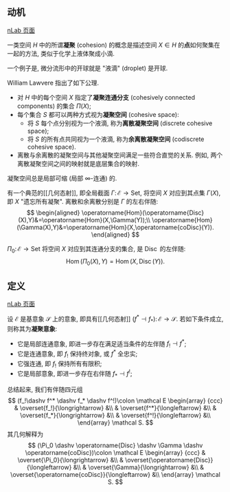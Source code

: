 
## 动机

[nLab 页面](https://ncatlab.org/nlab/show/motivation+for+cohesive+toposes)

一类空间 $H$ 中的所谓**凝聚** (cohesion) 的概念是描述空间 $X\in H$ 的**点**如何聚集在一起的方法, 类似于化学上液体聚成小滴.

一个例子是, 微分流形中的开球就是 "液滴" (droplet) 是开球.

William Lawvere 指出了如下公理.

- 对 $H$ 中的每个空间 $X$ 指定了**凝聚连通分支** (cohesively connected components) 的集合 $\Pi(X)$;
- 每个集合 $S$ 都可以两种方式视为**凝聚空间** (cohesive space):
	- 将 $S$ 每个点分别视为一个液滴, 称为**离散凝聚空间** (discrete cohesive space);
	- 将 $S$ 的所有点共同视为一个液滴, 称为**余离散凝聚空间** (codiscrete cohesive space).
- 离散与余离散的凝聚空间与其他凝聚空间满足一些符合直觉的关系. 例如, 两个离散凝聚空间之间的映射就是底层集合的映射.

凝聚空间总是局部可缩 (局部 $\infty$-连通) 的.

有一个典范的[[几何态射]], 即全局截面 $\Gamma\colon \mathcal E\to\mathsf {Set}$, 将空间 $X$ 对应到其点集 $\Gamma(X)$, 即 $X$ "遗忘所有凝聚". 离散和余离散分别是 $\Gamma$ 的左右伴随:
$$
\begin{aligned}
	\operatorname{Hom}(\operatorname{Disc}(X),Y)&=\operatorname{Hom}(X,\Gamma(Y));\\
	\operatorname{Hom}(\Gamma(X),Y)&=\operatorname{Hom}(X,\operatorname{coDisc}(Y)).
\end{aligned}
$$

$\Pi_0\colon \mathcal E\to\mathsf {Set}$ 将空间 $X$ 对应到其连通分支的集合, 是 $\operatorname{Disc}$ 的左伴随:
$$
\operatorname{Hom}(\Pi_0(X),Y)=\operatorname{Hom}(X,\operatorname{Disc}(Y)).
$$


## 定义

[nLab 页面](https://ncatlab.org/nlab/show/cohesive+topos)

设 $\mathcal E$ 是基意象 $\mathcal S$ 上的意象, 即具有[[几何态射]] $(f^*\dashv f_*)\colon \mathcal E \to\mathcal S$. 若如下条件成立, 则称其为**凝聚意象**:

- 它是局部连通意象, 即进一步存在满足适当条件的左伴随 $f_! \dashv f^*$;
- 它是连通意象, 即 $f_!$ 保持终对象, 或 $f^*$ 全忠实;
- 它强连通, 即 $f_!$ 保持所有有限积;
- 它是局部意象, 即进一步存在右伴随 $f_*\dashv f^!$;

总结起来, 我们有伴随四元组
$$
(f_!\dashv f^* \dashv f_* \dashv f^!)\colon \mathcal E
\begin{array}
	{ccc}
	& \overset{f_!}{\longrightarrow} &\\
	& \overset{f^*}{\longleftarrow} &\\
	& \overset{f_*}{\longrightarrow} &\\
	& \overset{f^!}{\longleftarrow} &\\
\end{array}
\mathcal S.
$$
其几何解释为
$$
(\Pi_0 \dashv \operatorname{Disc} \dashv \Gamma \dashv \operatorname{coDisc})\colon \mathcal E
\begin{array}
	{ccc}
	& \overset{\Pi_0}{\longrightarrow} &\\
	& \overset{\operatorname{Disc}}{\longleftarrow} &\\
	& \overset{\Gamma}{\longrightarrow} &\\
	& \overset{\operatorname{coDisc}}{\longleftarrow} &\\
\end{array}
\mathcal S.
$$